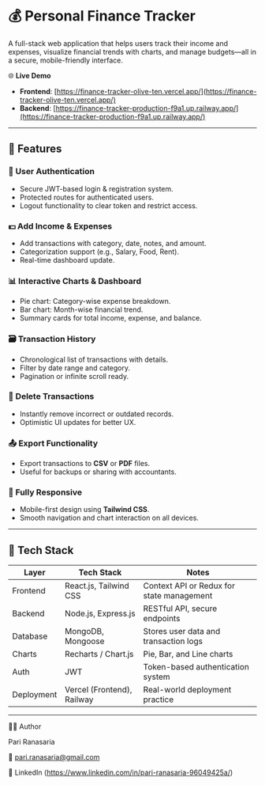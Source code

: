 
# 💰 Personal Finance Tracker

A full-stack web application that helps users track their income and expenses, visualize financial trends with charts, and manage budgets—all in a secure, mobile-friendly interface.

🌐 **Live Demo**  
- **Frontend**: [https://finance-tracker-olive-ten.vercel.app/](https://finance-tracker-olive-ten.vercel.app/)  
- **Backend**: [https://finance-tracker-production-f9a1.up.railway.app/](https://finance-tracker-production-f9a1.up.railway.app/)

---

## 🧾 Features

### 🔐 User Authentication
- Secure JWT-based login & registration system.
- Protected routes for authenticated users.
- Logout functionality to clear token and restrict access.

### 💵 Add Income & Expenses
- Add transactions with category, date, notes, and amount.
- Categorization support (e.g., Salary, Food, Rent).
- Real-time dashboard update.

### 📊 Interactive Charts & Dashboard
- Pie chart: Category-wise expense breakdown.
- Bar chart: Month-wise financial trend.
- Summary cards for total income, expense, and balance.

### 🗃️ Transaction History
- Chronological list of transactions with details.
- Filter by date range and category.
- Pagination or infinite scroll ready.

### 🧼 Delete Transactions
- Instantly remove incorrect or outdated records.
- Optimistic UI updates for better UX.

### 📤 Export Functionality
- Export transactions to **CSV** or **PDF** files.
- Useful for backups or sharing with accountants.

### 📱 Fully Responsive
- Mobile-first design using **Tailwind CSS**.
- Smooth navigation and chart interaction on all devices.

---

## 🧰 Tech Stack

| Layer       | Tech Stack                | Notes                                      |
|------------|---------------------------|--------------------------------------------|
| Frontend   | React.js, Tailwind CSS     | Context API or Redux for state management  |
| Backend    | Node.js, Express.js        | RESTful API, secure endpoints              |
| Database   | MongoDB, Mongoose          | Stores user data and transaction logs      |
| Charts     | Recharts / Chart.js        | Pie, Bar, and Line charts                  |
| Auth       | JWT                        | Token-based authentication system          |
| Deployment | Vercel (Frontend), Railway | Real-world deployment practice             |

---

🧑‍💻 Author

Pari Ranasaria

📧 pari.ranasaria@gmail.com

🔗 LinkedIn (https://www.linkedin.com/in/pari-ranasaria-96049425a/)


